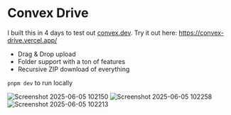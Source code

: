 # Convex Drive
  
I built this in 4 days to test out [convex.dev](https://convex.dev). Try it out here: https://convex-drive.vercel.app/

- Drag & Drop upload
- Folder support with a ton of features
- Recursive ZIP download of everything

`pnpm dev` to run locally

![Screenshot 2025-06-05 102150](https://github.com/user-attachments/assets/4454838f-b7a6-44d4-bb72-00752da5df2d)
![Screenshot 2025-06-05 102258](https://github.com/user-attachments/assets/d8cc4f59-d974-4e59-8964-2a770ceeadbc)
![Screenshot 2025-06-05 102213](https://github.com/user-attachments/assets/81a8e60f-425e-4c1a-b84e-41370a8235ed)


